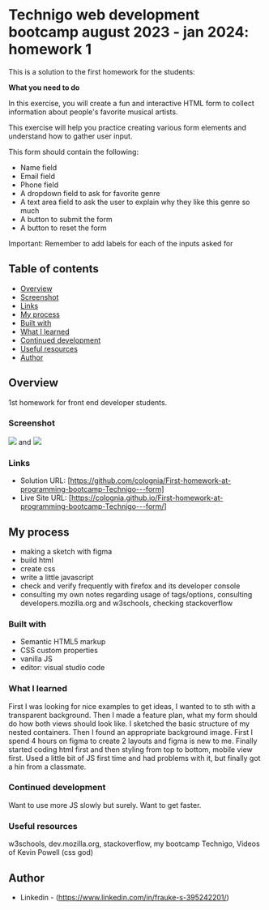 # Technigo web development bootcamp august 2023 - jan 2024: homework 1

This is a solution to the first homework for the students:

**What you need to do**

<p>In this exercise, you will create a fun and interactive HTML form to collect information about people's favorite
        musical artists.</p>
    <p>This exercise will help you practice creating various form elements and understand how to gather user input.</p>
    <p>This form should contain the following:</p>
    <ul>
        <li>Name field</li>
        <li>Email field</li>
        <li>Phone field</li>
        <li>A dropdown field to ask for favorite genre</li>
        <li>A text area field to ask the user to explain why they like this genre so much</li>
        <li>A button to submit the form</li>
        <li>A button to reset the form</li>
    </ul>
    <p><span>Important:</span> Remember to add labels for each of the inputs asked for</p>

## Table of contents

  - [Overview](#overview)
  - [Screenshot](#screenshot)
  - [Links](#links)
  - [My process](#my-process)
  - [Built with](#built-with)
  - [What I learned](#what-i-learned)
  - [Continued development](#continued-development)
  - [Useful resources](#useful-resources)
  - [Author](#author)

## Overview

1st homework for front end developer students.

### Screenshot

![](./pics/screenshots/desktop.png) and ![](./pics/screenshots/mobile.png)

### Links

- Solution URL: [https://github.com/colognia/First-homework-at-programming-bootcamp-Technigo---form]
- Live Site URL: [https://colognia.github.io/First-homework-at-programming-bootcamp-Technigo---form/]

## My process
- making a sketch with figma 
- build html
- create css
- write a little javascript
- check and verify frequently with firefox and its developer console
- consulting my own notes regarding usage of tags/options, consulting developers.mozilla.org and w3schools, checking stackoverflow



### Built with

- Semantic HTML5 markup
- CSS custom properties
- vanilla JS
- editor: visual studio code

### What I learned

First I was looking for nice examples to get ideas, I wanted to to sth with a transparent background.
Then I made a feature plan, what my form should do how both views should look like. I sketched the basic structure of my nested containers.  Then I found an appropriate background image. 
First I spend 4 hours on figma to create 2 layouts and figma is new to me. 
Finally started coding html first and then styling from top to bottom, mobile view first.
Used a little bit of JS first time and had problems with it, but finally got a hin from a classmate.

### Continued development

Want to use more JS slowly but surely. Want to get faster.

### Useful resources

w3schools, dev.mozilla.org, stackoverflow, my bootcamp Technigo, Videos of Kevin Powell (css god)

## Author

- Linkedin - (https://www.linkedin.com/in/frauke-s-395242201/)

